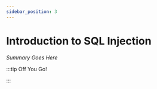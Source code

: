 ```yaml
---
sidebar_position: 3
---
```


# Introduction to SQL Injection

_Summary Goes Here_

:::tip Off You Go!

<QuestButton text="Happy Questing" link='' />

:::

